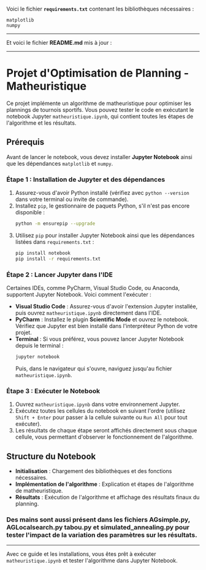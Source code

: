 Voici le fichier **`requirements.txt`** contenant les bibliothèques nécessaires :

```plaintext
matplotlib
numpy
```

---

Et voici le fichier **README.md** mis à jour :

---

# Projet d'Optimisation de Planning - Matheuristique

Ce projet implémente un algorithme de matheuristique pour optimiser les plannings de tournois sportifs. Vous pouvez tester le code en exécutant le notebook Jupyter `matheuristique.ipynb`, qui contient toutes les étapes de l'algorithme et les résultats.

## Prérequis

Avant de lancer le notebook, vous devez installer **Jupyter Notebook** ainsi que les dépendances `matplotlib` et `numpy`.

### Étape 1 : Installation de Jupyter et des dépendances

1. Assurez-vous d'avoir Python installé (vérifiez avec `python --version` dans votre terminal ou invite de commande).
2. Installez `pip`, le gestionnaire de paquets Python, s'il n'est pas encore disponible :
   ```bash
   python -m ensurepip --upgrade
   ```
3. Utilisez `pip` pour installer Jupyter Notebook ainsi que les dépendances listées dans `requirements.txt` :
   ```bash
   pip install notebook
   pip install -r requirements.txt
   ```

### Étape 2 : Lancer Jupyter dans l'IDE

Certaines IDEs, comme PyCharm, Visual Studio Code, ou Anaconda, supportent Jupyter Notebook. Voici comment l'exécuter :

- **Visual Studio Code** : Assurez-vous d'avoir l'extension Jupyter installée, puis ouvrez `matheuristique.ipynb` directement dans l'IDE.
- **PyCharm** : Installez le plugin **Scientific Mode** et ouvrez le notebook. Vérifiez que Jupyter est bien installé dans l'interpréteur Python de votre projet.
- **Terminal** : Si vous préférez, vous pouvez lancer Jupyter Notebook depuis le terminal :
  ```bash
  jupyter notebook
  ```
  Puis, dans le navigateur qui s'ouvre, naviguez jusqu'au fichier `matheuristique.ipynb`.

### Étape 3 : Exécuter le Notebook

1. Ouvrez `matheuristique.ipynb` dans votre environnement Jupyter.
2. Exécutez toutes les cellules du notebook en suivant l'ordre (utilisez `Shift + Enter` pour passer à la cellule suivante ou `Run All` pour tout exécuter).
3. Les résultats de chaque étape seront affichés directement sous chaque cellule, vous permettant d'observer le fonctionnement de l'algorithme.

## Structure du Notebook

- **Initialisation** : Chargement des bibliothèques et des fonctions nécessaires.
- **Implémentation de l'algorithme** : Explication et étapes de l'algorithme de matheuristique.
- **Résultats** : Exécution de l'algorithme et affichage des résultats finaux du planning.

### Des mains sont aussi présent dans les fichiers AGsimple.py, AGLocalsearch.py tabou.py et simulated_annealing.py pour tester l'impact de la variation des paramètres sur les résultats.

---

Avec ce guide et les installations, vous êtes prêt à exécuter `matheuristique.ipynb` et tester l'algorithme dans Jupyter Notebook.